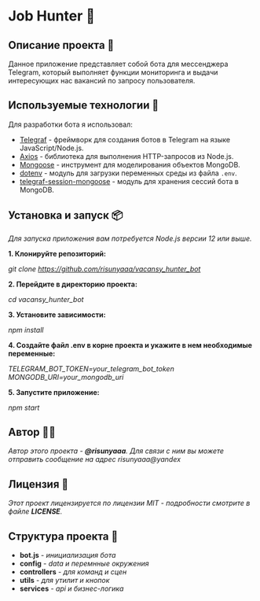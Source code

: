 # Job Hunter 🏹

## Описание проекта 📖

Данное приложение представляет собой бота для мессенджера Telegram, который выполняет функции мониторинга и выдачи интересующих нас вакансий по запросу пользователя.

## Используемые технологии 🔨

Для разработки бота я использовал:

- [Telegraf](https://github.com/telegraf/telegraf) - фреймворк для создания ботов в Telegram на языке JavaScript/Node.js.
- [Axios](https://github.com/axios/axios) - библиотека для выполнения HTTP-запросов из Node.js.
- [Mongoose](https://github.com/Automattic/mongoose) - инструмент для моделирования объектов MongoDB.
- [dotenv](https://github.com/motdotla/dotenv) - модуль для загрузки переменных среды из файла `.env`.
- [telegraf-session-mongoose](https://github.com/telegraf/telegraf-session-mongoose) - модуль для хранения сессий бота в MongoDB.

## Установка и запуск 📦

*Для запуска приложения вам потребуется Node.js версии 12 или выше.*

**1. Клонируйте репозиторий:**

*git clone https://github.com/risunyaaa/vacansy_hunter_bot*

**2. Перейдите в директорию проекта:**

*cd vacansy_hunter_bot*

**3. Установите зависимости:**

*npm install*

**4. Создайте файл .env в корне проекта и укажите в нем необходимые переменные:**

*TELEGRAM_BOT_TOKEN=your_telegram_bot_token
MONGODB_URI=your_mongodb_uri*

**5. Запустите приложение:**

*npm start*

## Автор 🧙🏾

*Автор этого проекта - **@risunyaaa**. Для связи с ним вы можете отправить сообщение на адрес risunyaaa@yandex*

## Лицензия 🔦
*Этот проект лицензируется по лицензии MIT - подробности смотрите в файле **LICENSE**.*


## Структура проекта 🧱

+ **bot.js** - *инициализация бота*
+ **config** - *data и перемнные окружения* 
+ **controllers** - *для команд и сцен* 
+ **utils** - *для утилит и кнопок* 
+ **services** - *api и бизнес-логика* 